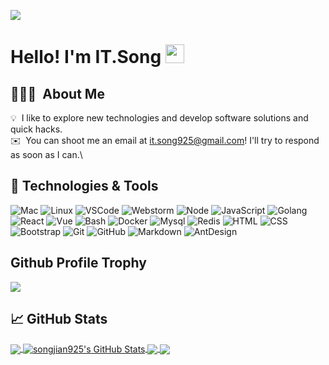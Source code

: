 
![](背景.png)
# Hello! I'm IT.Song <img src="https://raw.githubusercontent.com/MartinHeinz/MartinHeinz/master/wave.gif" width="30px">

## 👨🏻‍💻 &nbsp;About Me
💡 &nbsp;I like to explore new technologies and develop software solutions and quick hacks.   
✉️ &nbsp;You can shoot me an email at it.song925@gmail.com! I'll try to respond as soon as I can.\

## 🔧 Technologies & Tools
![Mac](https://img.shields.io/badge/OS-Mac-informational?style=flat&logo=apple&logoColor=yellow&color=2bbc8a)
![Linux](https://img.shields.io/badge/OS-Linux-informational?style=flat&logo=linux&color=2bbc8a)
![VSCode](https://img.shields.io/badge/Editor-VSCode-informational?style=flat&logo=visual-studio&logoColor=blue&color=2bbc8a)
![Webstorm](https://img.shields.io/badge/Editor-Webstorm-informational?style=flat&logo=webstorm&logoColor=yellow&color=2bbc8a)
![Node](https://img.shields.io/badge/Code-Node-informational?style=flat&logo=node.js&color=2bbc8a)
![JavaScript](https://img.shields.io/badge/Code-JavaScript-informational?style=flat&logo=javascript&color=2bbc8a)
![Golang](https://img.shields.io/badge/Code-Golang-informational?style=flat&logo=go&color=2bbc8a)
![React](https://img.shields.io/badge/Code-React-informational?style=flat&logo=react&color=2bbc8a)
![Vue](https://img.shields.io/badge/Code-Vue-informational?style=flat&logo=vue.js&color=2bbc8a)
![Bash](https://img.shields.io/badge/Shell-Bash-informational?style=flat&logo=gnu-bash&color=2bbc8a)
![Docker](https://img.shields.io/badge/Tools-Docker-informational?style=flat&logo=docker&color=2bbc8a)
![Mysql](https://img.shields.io/badge/Tools-MySQL-informational?style=flat&logo=mysql&color=2bbc8a)
![Redis](https://img.shields.io/badge/Tools-Redis-informational?style=flat&logo=redis&color=2bbc8a)
![HTML](https://img.shields.io/badge/Code-HTML-infomational?style=flat&logo=HTML5&color=2bbc8a)
![CSS](https://img.shields.io/badge/Code-CSS-infomational?style=flat&logo=CSS3&logoColor=1572B6&color=2bbc8a)
![Bootstrap](https://img.shields.io/badge/Code-Bootstrap-infomational?style=flat&logo=bootstrap&logoColor=563D7C&color=2bbc8a)
![Git](https://img.shields.io/badge/Code-Git-infomational?style=flat&logo=git&color=2bbc8a)
![GitHub](https://img.shields.io/badge/Tool-GitHub-infomational?style=flat&logo=github&logoColor=purple&color=2bbc8a)
![Markdown](https://img.shields.io/badge/Code-Markdown-infomational?style=flat&logo=markdown&logoColor=red&color=2bbc8a)
![AntDesign](https://img.shields.io/badge/Code-Ant%20Design-infomational?style=flat&logo=Ant%20Design&logoColor=blue&color=2bbc8a)

## Github Profile Trophy
![](https://github-profile-trophy.vercel.app/?username=songjian925&theme=onedark)

## &#x1f4c8; GitHub Stats

<a href="https://github.com/songjian925/songjian925">
  <img align="center" src="https://github-readme-stats.vercel.app/api/top-langs/?username=songjian925&hide=php,CoffeeScript&title_color=ffffff&text_color=c9cacc&icon_color=2bbc8a&bg_color=1d1f21" />
</a>
<a href="https://github.com/songjian925/songjian925">
  <img align="center" src="https://github-readme-stats.vercel.app/api?username=songjian925&show_icons=true&line_height=25&count_private=false&title_color=ffffff&text_color=c9cacc&icon_color=2bbc8a&bg_color=1d1f21" alt="songjian925's GitHub Stats" />
</a>

<a href="https://github.com/songjian925/DailyReport">
  <img align="center" src="https://github-readme-stats.vercel.app/api/pin/?username=songjian925&repo=DailyReport&title_color=ffffff&text_color=c9cacc&icon_color=2bbc8a&bg_color=1d1f21" />
</a>

<a href="https://github.com/songjian925/TCPServer">
  <img align="center" src="https://github-readme-stats.vercel.app/api/pin/?username=songjian925&repo=TCPServer&title_color=ffffff&text_color=c9cacc&icon_color=2bbc8a&bg_color=1d1f21" />
</a>   